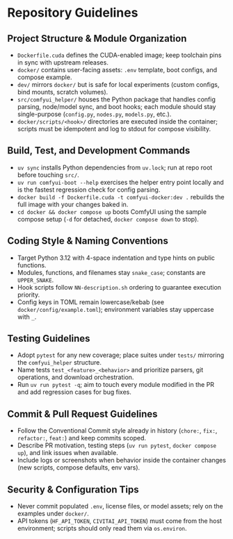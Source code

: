 # Repository Guidelines

## Project Structure & Module Organization
- `Dockerfile.cuda` defines the CUDA-enabled image; keep toolchain pins in sync with upstream releases.
- `docker/` contains user-facing assets: `.env` template, boot configs, and compose example.
- `dev/` mirrors `docker/` but is safe for local experiments (custom configs, bind mounts, scratch volumes).
- `src/comfyui_helper/` houses the Python package that handles config parsing, node/model sync, and boot hooks; each module should stay single-purpose (`config.py`, `nodes.py`, `models.py`, etc.).
- `docker/scripts/<hook>/` directories are executed inside the container; scripts must be idempotent and log to stdout for compose visibility.

## Build, Test, and Development Commands
- `uv sync` installs Python dependencies from `uv.lock`; run at repo root before touching `src/`.
- `uv run comfyui-boot --help` exercises the helper entry point locally and is the fastest regression check for config parsing.
- `docker build -f Dockerfile.cuda -t comfyui-docker:dev .` rebuilds the full image with your changes baked in.
- `cd docker && docker compose up` boots ComfyUI using the sample compose setup (`-d` for detached, `docker compose down` to stop).

## Coding Style & Naming Conventions
- Target Python 3.12 with 4-space indentation and type hints on public functions.
- Modules, functions, and filenames stay `snake_case`; constants are `UPPER_SNAKE`.
- Hook scripts follow `NN-description.sh` ordering to guarantee execution priority.
- Config keys in TOML remain lowercase/kebab (see `docker/config/example.toml`); environment variables stay uppercase with `_`.

## Testing Guidelines
- Adopt `pytest` for any new coverage; place suites under `tests/` mirroring the `comfyui_helper` structure.
- Name tests `test_<feature>_<behavior>` and prioritize parsers, git operations, and download orchestration.
- Run `uv run pytest -q`; aim to touch every module modified in the PR and add regression cases for bug fixes.

## Commit & Pull Request Guidelines
- Follow the Conventional Commit style already in history (`chore:`, `fix:`, `refactor:`, `feat:`) and keep commits scoped.
- Describe PR motivation, testing steps (`uv run pytest`, `docker compose up`), and link issues when available.
- Include logs or screenshots when behavior inside the container changes (new scripts, compose defaults, env vars).

## Security & Configuration Tips
- Never commit populated `.env`, license files, or model assets; rely on the examples under `docker/`.
- API tokens (`HF_API_TOKEN`, `CIVITAI_API_TOKEN`) must come from the host environment; scripts should only read them via `os.environ`.
